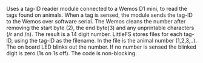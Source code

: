 Uses a tag-ID reader module connected to a Wemos D1 mini, to read the tags found on animals.
When a tag is sensed, the module sends the tag-ID to the Wemos over software serial.
The Wemos cleans the number after removing the start byte (2), the end byte(3) and any unprintable characters (/r and /n).
The result is a 14 digit number.
LittleFS stores files for each tag-ID, using the tag-ID as the filename. In the file is the animal number (1,2,3,..).
The on board LED blinks out the number.
If no number is sensed the blinked digit is zero (1s on 1s off).
The code is non-blocking.
